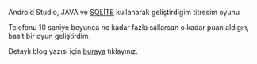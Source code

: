 Android Studio, JAVA ve  <a href="http://www.ilyasaglar.com/index.php/2018/12/01/android-sqlite-veritabani-kullanimi"> SQLİTE</a>  kullanarak geliştirdigim titresim oyunu

Telefonu 10 saniye boyunca ne kadar fazla sallarsan o kadar puan aldıgın, basit bir oyun geliştirdim

Detaylı blog yazısı için <a href="http://www.ilyasaglar.com/index.php/2018/11/30/android-studio-ile-basit-titresim-oyunu"> buraya</a>  tıklayınız. 


